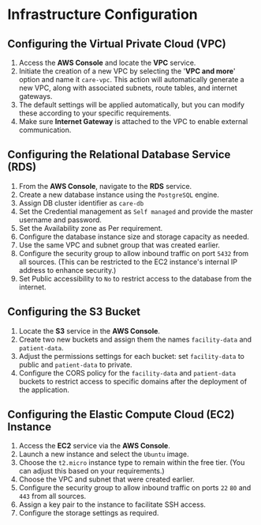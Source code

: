 # Infrastructure Configuration

## Configuring the Virtual Private Cloud (VPC)

1. Access the **AWS Console** and locate the **VPC** service.
2. Initiate the creation of a new VPC by selecting the '**VPC and more**' option and name it `care-vpc`. This action will automatically generate a new VPC, along with associated subnets, route tables, and internet gateways.
3. The default settings will be applied automatically, but you can modify these according to your specific requirements.
4. Make sure **Internet Gateway** is attached to the VPC to enable external communication.

## Configuring the Relational Database Service (RDS)

1. From the **AWS Console**, navigate to the **RDS** service.
2. Create a new database instance using the `PostgreSQL` engine.
3. Assign DB cluster identifier as `care-db`
4. Set the Credential management as `Self managed` and provide the master username and password.
5. Set the Availability zone as Per requirement.
6. Configure the database instance size and storage capacity as needed.
7. Use the same VPC and subnet group that was created earlier.
8. Configure the security group to allow inbound traffic on port `5432` from all sources. (This can be restricted to the EC2 instance's internal IP address to enhance security.)
9. Set Public accessibility to `No` to restrict access to the database from the internet.

## Configuring the S3 Bucket

1. Locate the **S3** service in the **AWS Console**.
2. Create two new buckets and assign them the names `facility-data` and `patient-data`.
3. Adjust the permissions settings for each bucket: set `facility-data` to public and `patient-data` to private.
4. Configure the CORS policy for the `facility-data` and `patient-data` buckets to restrict access to specific domains after the deployment of the application.

## Configuring the Elastic Compute Cloud (EC2) Instance

1. Access the **EC2** service via the **AWS Console**.
2. Launch a new instance and select the `Ubuntu` image.
3. Choose the `t2.micro` instance type to remain within the free tier. (You can adjust this based on your requirements.)
4. Choose the VPC and subnet that were created earlier.
5. Configure the security group to allow inbound traffic on ports `22` `80` and `443` from all sources.
6. Assign a key pair to the instance to facilitate SSH access.
7. Configure the storage settings as required.
